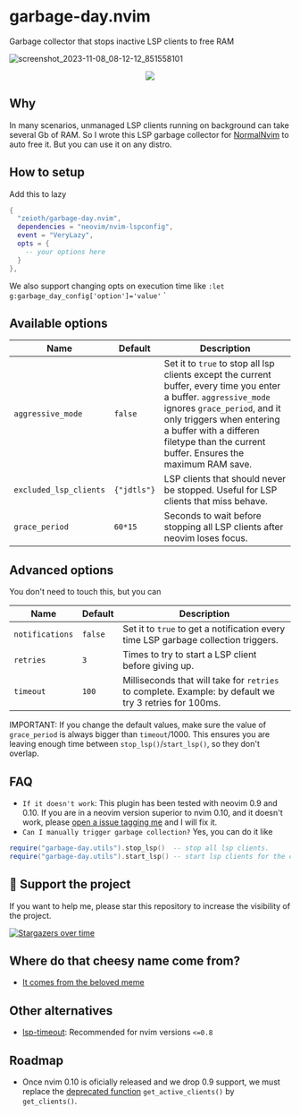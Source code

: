 # garbage-day.nvim
Garbage collector that stops inactive LSP clients to free RAM

![screenshot_2023-11-08_08-12-12_851558101](https://github.com/Zeioth/garbage-day.nvim/assets/3357792/e4dbd49e-5470-4d1a-939b-1b55d9b2d97c)

<div align="center">
  <a href="https://discord.gg/ymcMaSnq7d" rel="nofollow">
    <img src="https://img.shields.io/discord/1121138836525813760?color=azure&labelColor=6DC2A4&logo=discord&logoColor=black&label=Join the discord server&style=for-the-badge" data-canonical-src="https://img.shields.io/discord/1121138836525813760">
  </a>
</div>

## Why
In many scenarios, unmanaged LSP clients running on background can take several Gb of RAM. So I wrote this LSP garbage collector for [NormalNvim](https://github.com/NormalNvim/NormalNvim) to auto free it. But you can use it on any distro.

## How to setup
Add this to lazy

```lua
{
  "zeioth/garbage-day.nvim",
  dependencies = "neovim/nvim-lspconfig",
  event = "VeryLazy",
  opts = {
    -- your options here
  }
},
```

We also support changing opts on execution time like `:let g:garbage_day_config['option']='value'`
`

## Available options

| Name | Default | Description |
|--|--|--|
| `aggressive_mode` | `false` | Set it to `true` to stop all lsp clients except the current buffer, every time you enter a buffer. `aggressive_mode` ignores `grace_period`, and it only triggers when entering a buffer with a differen filetype than the current buffer. Ensures the maximum RAM save. |
| `excluded_lsp_clients` | `{"jdtls"}` | LSP clients that should never be stopped. Useful for LSP clients that miss behave. |
| `grace_period` | `60*15` | Seconds to wait before stopping all LSP clients after neovim loses focus. |


## Advanced options
You don't need to touch this, but you can

| Name | Default | Description |
|--|--|--|
| `notifications` | `false` | Set it to `true` to get a notification every time LSP garbage collection triggers. |
| `retries` | `3` | Times to try to start a LSP client before giving up. |
| `timeout` | `100` | Milliseconds that will take for `retries` to complete. Example: by default we try 3 retries for 100ms. |

IMPORTANT: If you change the default values, make sure the value of `grace_period` is always bigger than `timeout`/1000. This ensures you are leaving enough time between `stop_lsp()`/`start_lsp()`, so they don't overlap.

## FAQ

* `If it doesn't work`: This plugin has been tested with neovim 0.9 and 0.10. If you are in a neovim version superior to nvim 0.10, and it doesn't work, please [open a issue tagging me](https://github.com/Zeioth/garbage-day.nvim/issues) and I will fix it.
* `Can I manually trigger garbage collection?` Yes, you can do it like
```lua
require("garbage-day.utils").stop_lsp()  -- stop all lsp clients.
require("garbage-day.utils").start_lsp() -- start lsp clients for the current buffer.
```
  
## 🌟 Support the project
If you want to help me, please star this repository to increase the visibility of the project.

[![Stargazers over time](https://starchart.cc/Zeioth/garbage-day.nvim.svg)](https://starchart.cc/Zeioth/garbage-day.nvim)

## Where do that cheesy name come from?
* [It comes from the beloved meme](https://knowyourmeme.com/memes/garbage-day)

## Other alternatives
* [lsp-timeout](https://github.com/hinell/lsp-timeout.nvim): Recommended for nvim versions `<=0.8`

## Roadmap
* Once nvim 0.10 is oficially released and we drop 0.9 support, we must replace the [deprecated function](https://neovim.io/doc/user/deprecated.html#vim.lsp.buf_get_clients()) `get_active_clients()` by `get_clients()`.
